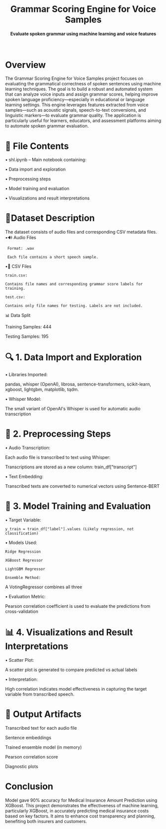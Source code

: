 <h1 align="center">Grammar Scoring Engine for Voice Samples</h1>

<div align= "center">
  <h4>Evaluate spoken grammar using machine learning and voice features</h4><br>
</div>

# Overview
The Grammar Scoring Engine for Voice Samples project focuses on evaluating the grammatical correctness of spoken sentences using machine learning techniques. The goal is to build a robust and automated system that can analyze voice inputs and assign grammar scores, helping improve spoken language proficiency—especially in educational or language learning settings.
This engine leverages features extracted from voice samples—such as acoustic signals, speech-to-text conversions, and linguistic markers—to evaluate grammar quality. The application is particularly useful for learners, educators, and assessment platforms aiming to automate spoken grammar evaluation.

# 📁 File Contents

  • shl.ipynb – Main notebook containing:
  
  • Data import and exploration
  
  • Preprocessing steps
  
  • Model training and evaluation
  
  • Visualizations and result interpretations
  
# 📁Dataset Description
The dataset consists of audio files and corresponding CSV metadata files.<br>
•🔊 Audio Files

     Format: .wav

     Each file contains a short speech sample.

•📄 CSV Files

    train.csv:
    
    Contains file names and corresponding grammar score labels for training.

    test.csv:
    
    Contains only file names for testing. Labels are not included.
    
📊 Data Split

  Training Samples: 444

  Testing Samples: 195


# 🔍 1. Data Import and Exploration
  • Libraries Imported:
    
  pandas, whisper (OpenAI), librosa, sentence-transformers, scikit-learn, xgboost, lightgbm, matplotlib, tqdm.

  • Whisper Model:
    
  The small variant of OpenAI's Whisper is used for automatic audio transcription

# 🧹 2. Preprocessing Steps
  • Audio Transcription:
  
  Each audio file is transcribed to text using Whisper:
  
  Transcriptions are stored as a new column: train_df["transcript"]

  • Text Embedding:
  
  Transcribed texts are converted to numerical vectors using Sentence-BERT

# 🤖 3. Model Training and Evaluation
  • Target Variable:
  
    y_train = train_df["label"].values (Likely regression, not classification)
  
  • Models Used:
  
    Ridge Regression
  
    XGBoost Regressor
  
    LightGBM Regressor
  
    Ensemble Method:
    
  A VotingRegressor combines all three
    
 • Evaluation Metric:
 
  Pearson correlation coefficient is used to evaluate the predictions from cross-validation
  
# 📊 4. Visualizations and Result Interpretations
• Scatter Plot:

  A scatter plot is generated to compare predicted vs actual labels
  
• Interpretation:

  High correlation indicates model effectiveness in capturing the target variable from transcribed speech.

# 📁 Output Artifacts

Transcribed text for each audio file

Sentence embeddings

Trained ensemble model (in memory)

Pearson correlation score

Diagnostic plots

# Conclusion
Model gave 90% accuracy for Medical Insurance Amount Prediction using XGBoost. This project demonstrates the effectiveness of machine learning, particularly XGBoost, in accurately predicting medical insurance costs based on key factors. It aims to enhance cost transparency and planning, benefiting both insurers and customers.
